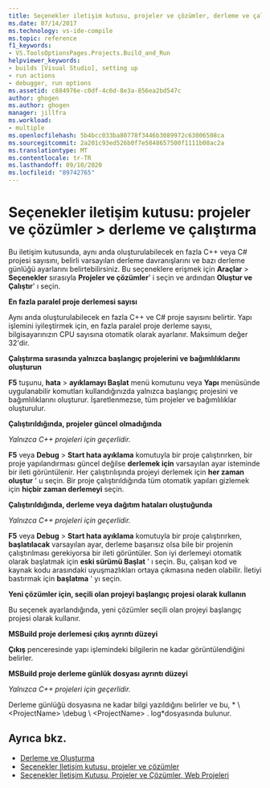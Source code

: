 ```yaml
---
title: Seçenekler iletişim kutusu, projeler ve çözümler, derleme ve çalıştırma
ms.date: 07/14/2017
ms.technology: vs-ide-compile
ms.topic: reference
f1_keywords:
- VS.ToolsOptionsPages.Projects.Build_and_Run
helpviewer_keywords:
- builds [Visual Studio], setting up
- run actions
- debugger, run options
ms.assetid: c884976e-c0df-4c6d-8e3a-856ea2bd547c
author: ghogen
ms.author: ghogen
manager: jillfra
ms.workload:
- multiple
ms.openlocfilehash: 5b4bcc033ba80778f3446b3089972c63006508ca
ms.sourcegitcommit: 2a201c93ed526b0f7e5848657500f1111b08ac2a
ms.translationtype: MT
ms.contentlocale: tr-TR
ms.lasthandoff: 09/10/2020
ms.locfileid: "89742765"
---
```

# <a name="options-dialog-box-projects-and-solutions--build-and-run"></a>Seçenekler iletişim kutusu: projeler ve çözümler \> derleme ve çalıştırma

Bu iletişim kutusunda, aynı anda oluşturulabilecek en fazla C++ veya C# projesi sayısını, belirli varsayılan derleme davranışlarını ve bazı derleme günlüğü ayarlarını belirtebilirsiniz. Bu seçeneklere erişmek için **Araçlar**  >  **Seçenekler** sırasıyla **Projeler ve çözümler**' i seçin ve ardından **Oluştur ve Çalıştır**' ı seçin.

**En fazla paralel proje derlemesi sayısı**

Aynı anda oluşturulabilecek en fazla C++ ve C# proje sayısını belirtir. Yapı işlemini iyileştirmek için, en fazla paralel proje derleme sayısı, bilgisayarınızın CPU sayısına otomatik olarak ayarlanır. Maksimum değer 32'dir.

**Çalıştırma sırasında yalnızca başlangıç projelerini ve bağımlılıklarını oluşturun**

**F5** tuşunu, **hata**  >  **ayıklamayı Başlat** menü komutunu veya **Yapı** menüsünde uygulanabilir komutları kullandığınızda yalnızca başlangıç projesini ve bağımlılıklarını oluşturur. İşaretlenmezse, tüm projeler ve bağımlılıklar oluşturulur.

**Çalıştırıldığında, projeler güncel olmadığında**

*Yalnızca C++ projeleri için geçerlidir.*

**F5** veya **Debug**  >  **Start hata ayıklama** komutuyla bir proje çalıştırırken, bir proje yapılandırması güncel değilse **derlemek için** varsayılan ayar isteminde bir ileti görüntülenir. Her çalıştırılışında projeyi derlemek için **her zaman oluştur** ' u seçin. Bir proje çalıştırıldığında tüm otomatik yapıları gizlemek için **hiçbir zaman derlemeyi** seçin.

**Çalıştırıldığında, derleme veya dağıtım hataları oluştuğunda**

*Yalnızca C++ projeleri için geçerlidir.*

**F5** veya **Debug**  >  **Start hata ayıklama** komutuyla bir proje çalıştırırken, **başlatılacak** varsayılan ayar, derleme başarısız olsa bile bir projenin çalıştırılması gerekiyorsa bir ileti görüntüler. Son iyi derlemeyi otomatik olarak başlatmak için **eski sürümü Başlat** ' ı seçin. Bu, çalışan kod ve kaynak kodu arasındaki uyuşmazlıkları ortaya çıkmasına neden olabilir. İletiyi bastırmak için **başlatma** ' yı seçin.

**Yeni çözümler için, seçili olan projeyi başlangıç projesi olarak kullanın**

Bu seçenek ayarlandığında, yeni çözümler seçili olan projeyi başlangıç projesi olarak kullanır.

**MSBuild proje derlemesi çıkış ayrıntı düzeyi**

**Çıkış** penceresinde yapı işlemindeki bilgilerin ne kadar görüntülendiğini belirler.

**MSBuild proje derleme günlük dosyası ayrıntı düzeyi**

*Yalnızca C++ projeleri için geçerlidir.*

Derleme günlüğü dosyasına ne kadar bilgi yazıldığını belirler ve bu, * \\ \<ProjectName> \debug \\ \<ProjectName> . log*dosyasında bulunur.

## <a name="see-also"></a>Ayrıca bkz.

- [Derleme ve Oluşturma](../../ide/compiling-and-building-in-visual-studio.md)
- [Seçenekler Iletişim kutusu, projeler ve çözümler](projects-and-solutions-options-dialog-box.md)
- [Seçenekler İletişim Kutusu, Projeler ve Çözümler, Web Projeleri](options-dialog-box-projects-and-solutions-web-projects.md)